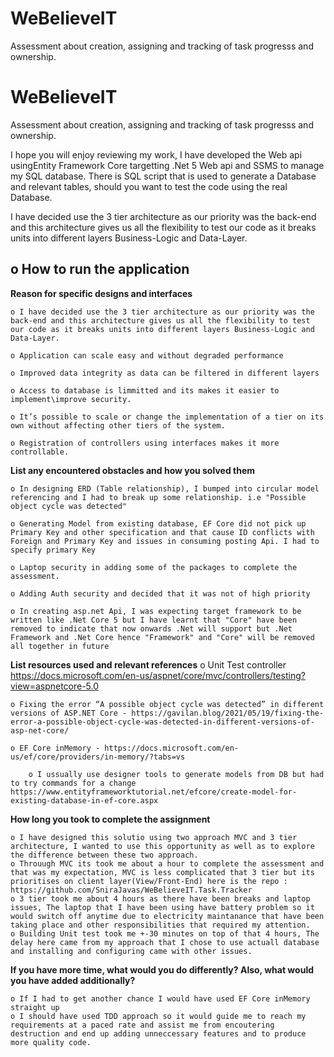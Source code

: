 # WeBelieveIT
Assessment about creation, assigning and tracking of task progresss and ownership.

# WeBelieveIT
Assessment about creation, assigning and tracking of task progresss and ownership.

I hope you will enjoy reviewing my work, I have developed the Web api usingEntity Framework Core targetting .Net 5 Web api and SSMS to manage my SQL database. There is SQL script that is used to generate a Database and relevant tables, should you want to test the code using the real Database.

I have decided use the 3 tier architecture as our priority was the back-end and this architecture gives us all the flexibility to test our code as it breaks units into different layers Business-Logic and Data-Layer.

o How to run the application
  -  


 **Reason for specific designs and interfaces**

   
  	o I have decided use the 3 tier architecture as our priority was the back-end and this architecture gives us all the flexibility to test our code as it breaks units into different layers Business-Logic and Data-Layer.
	
  	o Application can scale easy and without degraded performance
	
  	o Improved data integrity as data can be filtered in different layers
	
  	o Access to database is limmitted and its makes it easier to implement\improve security.
	
  	o It’s possible to scale or change the implementation of a tier on its own without affecting other tiers of the system.
	
  	o Registration of controllers using interfaces makes it more controllable.

  
**List any encountered obstacles and how you solved them**

	o In designing ERD (Table relationship), I bumped into circular model referencing and I had to break up some relationship. i.e "Possible object cycle was detected"
	
	o Generating Model from existing database, EF Core did not pick up Primary Key and other specification and that cause ID conflicts with Foreign and Primary Key and issues in consuming posting Api. I had to specify primary Key
	
	o Laptop security in adding some of the packages to complete the assessment.
	
	o Adding Auth security and decided that it was not of high priority
	
	o In creating asp.net Api, I was expecting target framework to be written like .Net Core 5 but I have learnt that "Core" have been removed to indicate that now onwards .Net will support but .Net Framework and .Net Core hence "Framework" and "Core" will be removed all together in future 
	

**List resources used and relevant references**
	o Unit Test controller https://docs.microsoft.com/en-us/aspnet/core/mvc/controllers/testing?view=aspnetcore-5.0
	
	o Fixing the error “A possible object cycle was detected” in different versions of ASP.NET Core - https://gavilan.blog/2021/05/19/fixing-the-error-a-possible-object-cycle-was-detected-in-different-versions-of-asp-net-core/
	
	o EF Core inMemory - https://docs.microsoft.com/en-us/ef/core/providers/in-memory/?tabs=vs
	
        o I ussually use designer tools to generate models from DB but had to try commands for a change https://www.entityframeworktutorial.net/efcore/create-model-for-existing-database-in-ef-core.aspx
	

**How long you took to complete the assignment**

	o I have designed this solutio using two approach MVC and 3 tier architecture, I wanted to use this opportunity as well as to explore the difference between these two approach.
	o Throuugh MVC its took me about a hour to complete the assessment and that was my expectation, MVC is less complicated that 3 tier but its prioritises on client layer(View/Front-End) here is the repo : https://github.com/SniraJavas/WeBelieveIT.Task.Tracker
	o 3 tier took me about 4 hours as there have been breaks and laptop issues, The laptop that I have been using have battery problem so it would switch off anytime due to electricity maintanance that have been taking place and other responsibilities that required my attention.
	o Building Unit test took me +-30 minutes on top of that 4 hours, The delay here came from my approach that I chose to use actuall database and installing and configuring came with other issues. 
	
 **If you have more time, what would you do differently? Also, what would you have 
added additionally?**

	o If I had to get another chance I would have used EF Core inMemory straight up
	o I should have used TDD approach so it would guide me to reach my requirements at a paced rate and assist me from encoutering destruction and end up adding unneccessary features and to produce more quality code.
